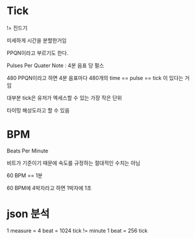 # Tick

!= 진드기

미세하게 시간을 분할한거임

PPQN이라고 부르기도 한다. 

Pulses Per Quater Note : 4분 음표 당 펄스

480 PPQN이라고 하면 4분 음표마다 480개의 time == pulse == tick 이 있다는 거임

대부분 tick은 유저가 엑세스할 수 있는 가장 작은 단위

타이밍 해상도라고 할 수 있음

# BPM 

Beats Per Minute

비트가 기준이기 때문에 속도를 규정하는 절대적인 수치는 아님

60 BPM == 1분

60 BPM에 4박자라고 하면 1박자에 1초

# json 분석

1 measure = 4 beat = 1024 tick != minute
1 beat = 256 tick
